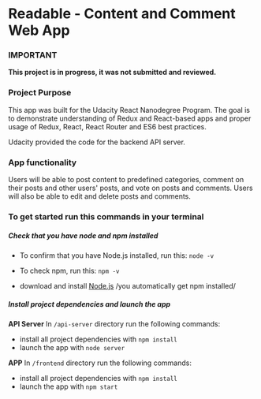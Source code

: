 # Readable - Content and Comment Web App

### IMPORTANT

__This project is in progress, it was not submitted and reviewed.__

### Project Purpose

This app was built for the Udacity React Nanodegree Program. The goal is to demonstrate understanding of Redux and React-based apps and proper usage of Redux, React, React Router and ES6 best practices.

Udacity provided the code for the backend API server.

### App functionality

Users will be able to post content to predefined categories, comment on their posts and other users' posts, and vote on posts and comments. Users will also be able to edit and delete posts and comments.

### To get started run this commands in your terminal

##### Check that you have node and npm installed
* To confirm that you have Node.js installed, run this: `node -v`
* To check npm, run this: `npm -v` 

* download and install [Node.js](https://nodejs.org/en/) /you automatically get npm installed/

##### Install project dependencies and launch the app

__API Server__
In `/api-server` directory run the following commands:

* install all project dependencies with `npm install`
* launch the app with `node server`

__APP__
In `/frontend` directory run the following commands:

* install all project dependencies with `npm install`
* launch the app with `npm start`